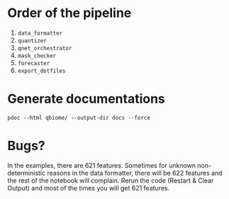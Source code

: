 # Order of the pipeline

1. `data_formatter`
2. `quantizer`
3. `qnet_orchestrator`
4. `mask_checker`
5. `forecaster`
6. `export_dotfiles`

# Generate documentations

```
pdoc --html qbiome/ --output-dir docs --force
```

# Bugs?

In the examples, there are 621 features. Sometimes for unknown non-deterministic reasons in the data formatter, there will be 622 features and the rest of the notebook will complain. Rerun the code (Restart & Clear Output) and most of the times you will get 621 features.
